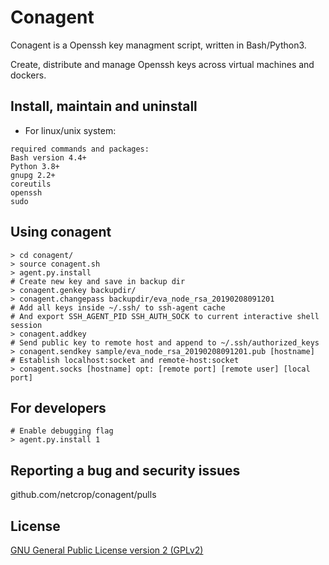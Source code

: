 # Conagent
Conagent is a Openssh key managment script, written in Bash/Python3.

  Create, distribute and manage Openssh keys across virtual machines and dockers.
## Install, maintain and uninstall

* For linux/unix system:  
```
required commands and packages:
Bash version 4.4+
Python 3.8+
gnupg 2.2+
coreutils
openssh
sudo
```
## Using conagent
```
> cd conagent/
> source conagent.sh
> agent.py.install 
# Create new key and save in backup dir
> conagent.genkey backupdir/
> conagent.changepass backupdir/eva_node_rsa_20190208091201
# Add all keys inside ~/.ssh/ to ssh-agent cache
# And export SSH_AGENT_PID SSH_AUTH_SOCK to current interactive shell session
> conagent.addkey
# Send public key to remote host and append to ~/.ssh/authorized_keys  
> conagent.sendkey sample/eva_node_rsa_20190208091201.pub [hostname]
# Establish localhost:socket and remote-host:socket
> conagent.socks [hostname] opt: [remote port] [remote user] [local port] 
```
## For developers
```
# Enable debugging flag
> agent.py.install 1
```
## Reporting a bug and security issues

github.com/netcrop/conagent/pulls

## License

[GNU General Public License version 2 (GPLv2)](https://github.com/netcrop/conagent/blob/master/LICENSE)
